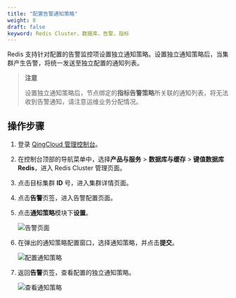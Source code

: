 ```yaml
---
title: "配置告警通知策略"
weight: 8
draft: false
keyword: Redis Cluster，数据库，告警，指标
---
```


Redis 支持针对配置的告警监控项设置独立通知策略。设置独立通知策略后，当集群产生告警，将统一发送至独立配置的通知列表。

> **注意**
>
> 设置独立通知策略后，节点绑定的**指标告警策略**所关联的通知列表，将无法收到告警通知，请注意运维业务分配情况。

## 操作步骤

1. 登录  [QingCloud 管理控制台](https://console.qingcloud.com/login)。

2. 在控制台顶部的导航菜单中，选择**产品与服务** > **数据库与缓存** > **键值数据库 Redis**，进入 Redis Cluster 管理页面。

3. 点击目标集群 **ID** 号，进入集群详情页面。

4. 点击**告警**页签，进入告警配置页面。

5. 点击**通知策略**模块下**设置**。

   <img src="../../../_images/warning.png" alt="告警页面" />

6. 在弹出的通知策略配置窗口，选择通知策略，并点击**提交**。

   ![配置通知策略](../../../_images/single_notice.png)

7. 返回**告警**页签，查看配置的独立通知策略。

   ![查看通知策略](../../../_images/check_notice.png)


